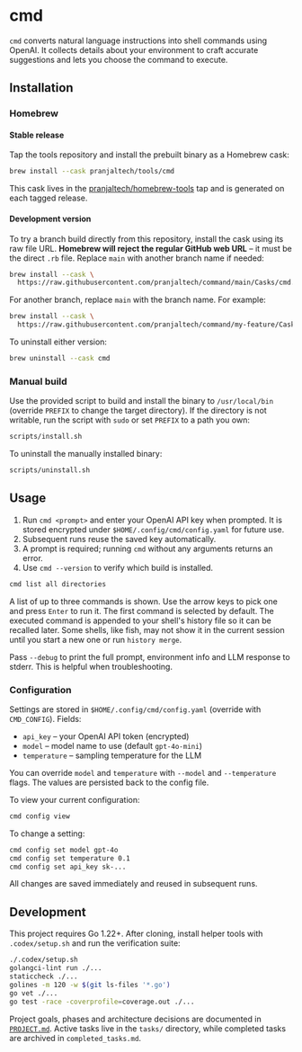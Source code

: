 # cmd

`cmd` converts natural language instructions into shell commands using OpenAI. It collects details about your environment to craft accurate suggestions and lets you choose the command to execute.

## Installation

### Homebrew

#### Stable release

Tap the tools repository and install the prebuilt binary as a Homebrew cask:

```bash
brew install --cask pranjaltech/tools/cmd
```

This cask lives in the
[pranjaltech/homebrew-tools](https://github.com/pranjaltech/homebrew-tools) tap
and is generated on each tagged release.

#### Development version

To try a branch build directly from this repository, install the cask using its
raw file URL. **Homebrew will reject the regular GitHub web URL** – it must be
the direct `.rb` file. Replace `main` with another branch name if needed:

```bash
brew install --cask \
  https://raw.githubusercontent.com/pranjaltech/command/main/Casks/cmd.rb
```

For another branch, replace `main` with the branch name. For example:

```bash
brew install --cask \
  https://raw.githubusercontent.com/pranjaltech/command/my-feature/Casks/cmd.rb
```

To uninstall either version:

```bash
brew uninstall --cask cmd
```

### Manual build

Use the provided script to build and install the binary to `/usr/local/bin`
(override `PREFIX` to change the target directory). If the directory is not
writable, run the script with `sudo` or set `PREFIX` to a path you own:

```bash
scripts/install.sh
```

To uninstall the manually installed binary:

```bash
scripts/uninstall.sh
```

## Usage

1. Run `cmd <prompt>` and enter your OpenAI API key when prompted. It is stored
   encrypted under `$HOME/.config/cmd/config.yaml` for future use.
2. Subsequent runs reuse the saved key automatically.
3. A prompt is required; running `cmd` without any arguments returns an error.
4. Use `cmd --version` to verify which build is installed.

```bash
cmd list all directories
```

A list of up to three commands is shown. Use the arrow keys to pick one and press `Enter` to run it. The first command is selected by default.
The executed command is appended to your shell's history file so it can be recalled later. Some shells, like fish, may not show it in the current session until you start a new one or run `history merge`.

Pass `--debug` to print the full prompt, environment info and LLM response to stderr. This is helpful when troubleshooting.

### Configuration

Settings are stored in `$HOME/.config/cmd/config.yaml` (override with `CMD_CONFIG`).
Fields:

- `api_key` – your OpenAI API token (encrypted)
- `model` – model name to use (default `gpt-4o-mini`)
- `temperature` – sampling temperature for the LLM

You can override `model` and `temperature` with `--model` and `--temperature` flags. The values are persisted back to the config file.

To view your current configuration:

```bash
cmd config view
```

To change a setting:

```bash
cmd config set model gpt-4o
cmd config set temperature 0.1
cmd config set api_key sk-...
```

All changes are saved immediately and reused in subsequent runs.

## Development

This project requires Go 1.22+. After cloning, install helper tools with `.codex/setup.sh` and run the verification suite:

```bash
./.codex/setup.sh
golangci-lint run ./...
staticcheck ./...
golines -m 120 -w $(git ls-files '*.go')
go vet ./...
go test -race -coverprofile=coverage.out ./...
```

Project goals, phases and architecture decisions are documented in [`PROJECT.md`](PROJECT.md). Active tasks live in the `tasks/` directory, while completed tasks are archived in `completed_tasks.md`.
